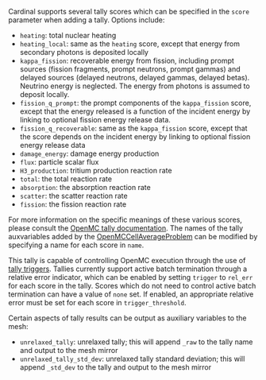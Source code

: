 Cardinal supports several tally scores which can be specified in the `score` parameter when adding
a tally. Options include:

- `heating`: total nuclear heating
- `heating_local`: same as the `heating` score, except that energy from secondary photons
   is deposited locally
- `kappa_fission`: recoverable energy from fission, including prompt sources (fission fragments,
   prompt neutrons, prompt gammas) and delayed sources (delayed neutrons,
   delayed gammas, delayed betas). Neutrino energy is neglected. The energy from photons
   is assumed to deposit locally.
- `fission_q_prompt`: the prompt components of the `kappa_fission` score, except that the energy
   released is a function of the incident energy by linking to optional fission energy release data.
- `fission_q_recoverable`: same as the `kappa_fission` score, except that the score depends
   on the incident energy by linking to optional fission energy release data
- `damage_energy`: damage energy production
- `flux`: particle scalar flux
- `H3_production`: tritium production reaction rate
- `total`: the total reaction rate
- `absorption`: the absorption reaction rate
- `scatter`: the scatter reaction rate
- `fission`: the fission reaction rate

For more information on the specific meanings of these various scores,
please consult the [OpenMC tally documentation](https://docs.openmc.org/en/stable/usersguide/tallies.html). The names of
the tally auxvariables added by the [OpenMCCellAverageProblem](OpenMCCellAverageProblem.md) can be modified by specifying a name
for each score in `name`.

This tally is capable of controlling OpenMC execution through the use of
[tally triggers](https://docs.openmc.org/en/latest/pythonapi/generated/openmc.Trigger.html?highlight=trigger). Tallies currently
support active batch termination through a relative error indicator, which can be enabled by setting `trigger` to `rel_err`
for each score in the tally. Scores which do not need to control active batch termination can have a value of `none` set. If enabled,
an appropriate relative error must be set for each score in `trigger_threshold`.

Certain aspects of tally results can be output as auxiliary variables to the mesh:

- `unrelaxed_tally`: unrelaxed tally; this will append `_raw` to the tally name and output to the mesh mirror
- `unrelaxed_tally_std_dev`: unrelaxed tally standard deviation; this will append `_std_dev` to the tally and output to the mesh mirror
